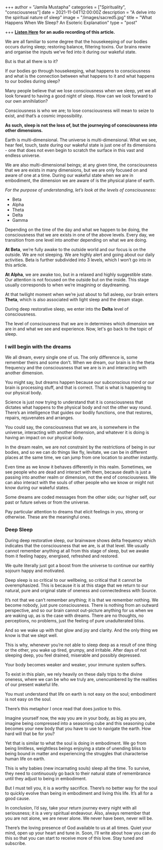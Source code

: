 +++
author = "Jamila Mustapha"
categories = ["Spirituality", "consciousness"]
date = 2021-11-04T12:00:00Z
description = "A delve into the spiritual nature of sleep"
image = "/images/sacred5.jpg"
title = "What Happens When We Sleep? An Esoteric Explanation"
type = "post"

+++
[**Listen Here**](https://www.buzzsprout.com/1931984/episodes/10006770-what-happens-when-we-sleep) **for an audio recording of this article.**

We are all familiar to some degree that the housekeeping of our bodies occurs during sleep; restoring balance, filtering toxins. Our brains rewire and organise the inputs we’ve fed into it during our wakeful state.

But is that all there is to it?

If our bodies go through housekeeping, what happens to consciousness and what is the connection between what happens to it and what happens to our bodies during sleep?

Many people believe that we lose consciousness when we sleep, yet we all look forward to having a good night of sleep. How can we look forward to our own annihilation?

Consciousness is who we are; to lose consciousness will mean to seize to exist, and that’s a cosmic impossibility.

**As such, sleep is not the loss of, but the journeying of consciousness into other dimensions.**

Earth is multi-dimensional. The universe is multi-dimensional. What we see, hear feel, touch, taste during our wakeful state is just one of its dimensions - one that does not even begin to scratch the surface in this vast and endless universe.

We are also multi-dimensional beings; at any given time, the consciousness that we are exists in many dimensions, but we are only focused on and aware of one at a time. During our wakeful state when we are in embodiment, the dimension we are aware of is the physical plane of earth.

_For the purpose of understanding, let’s look at the levels of consciousness:_

* Beta
* Alpha
* Theta
* Delta
* Gamma

Depending on the time of the day and what we happen to be doing, the consciousness that we are exists in one of the above levels. Every day, we transition from one level into another depending on what we are doing.

**At Beta**, we’re fully awake to the outside world and our focus is on the outside. We are not sleeping. We are highly alert and going about our daily activities. Beta is further subdivided into 3 levels, which I won’t go into in this article.

**At Alpha**, we are awake too, but in a relaxed and highly suggestible state. Our attention is not focused on the outside but on the inside. This stage usually corresponds to when we’re imagining or daydreaming.

At that twilight moment when we’re just about to fall asleep, our brain enters **Theta**, which is also associated with light sleep and the dream stage.

During deep restorative sleep, we enter into the **Delta** level of consciousness.

The level of consciousness that we are in determines which dimension we are in and what we see and experience. Now, let's go back to the topic of sleep.

### I will begin with the dreams

We all dream, every single one of us. The only difference is, some remember theirs and some don’t. When we dream, our brain is in the theta frequency and the consciousness that we are is in and interacting with another dimension.

You might say, but dreams happen because our subconscious mind or our brain is processing stuff, and that is correct. That is what is happening to our physical body.

Science is just now trying to understand that it is consciousness that dictates what happens to the physical body and not the other way round. There’s an intelligence that guides our bodily functions, one that restores, repairs, rejuvenates and arranges.

You could say, the consciousness that we are, is somewhere in the universe, interacting with another dimension, and whatever it is doing is having an impact on our physical body.

In the dream realm, we are not constraint by the restrictions of being in our bodies, and so we can do things like fly, levitate, we can be in different places at the same time, we can jump from one location to another instantly.

Even time as we know it behaves differently in this realm. Sometimes, we see people who are dead and interact with them, because death is just a passing into another realm or dimension, not the end of consciousness. We can also interact with the souls of other people who we know or might not know during our wakeful states.

Some dreams are coded messages from the other side; our higher self, our past or future selves or from the universe.

Pay particular attention to dreams that elicit feelings in you, strong or otherwise. These are the meaningful ones.

### Deep Sleep

During deep restorative sleep, our brainwave shows delta frequency which indicates that the consciousness that we are, is at that level. We usually cannot remember anything at all from this stage of sleep, but we awake from it feeling happy, energised, refreshed and restored.

We quite literally just got a boost from the universe to continue our earthly sojourn happy and motivated.

Deep sleep is so critical to our wellbeing, so critical that it cannot be overemphasized. This is because it is at this stage that we return to our natural, pure and original state of oneness and connectedness with Source.

It’s not that we can’t remember anything; it is that we remember nothing. We become nobody, just pure consciousness. There is nothing from an outward perspective, and so our brain cannot out-picture anything for us when we are waking up, as is the case with dreams. There are no thoughts, no perceptions, no problems, just the feeling of pure unadulterated bliss.

And so we wake up with that glow and joy and clarity. And the only thing we know is that we slept well.

This is why, whenever you’re not able to sleep deep as a result of one thing or the other, you wake up tired, grumpy, and irritable. After days of not sleeping deep, you feel drained, miserable and possibly depressed.

Your body becomes weaker and weaker, your immune system suffers.

To exist in this plain, we rely heavily on these daily trips to the divine oneness, where we can be who we truly are, unencumbered by the realities of our present wakeful life.

You must understand that life on earth is not easy on the soul; embodiment is not easy on the soul.

There’s this metaphor I once read that does justice to this.

Imagine yourself now, the way you are in your body, as big as you are, imagine being compressed into a seasoning cube and this seasoning cube becomes your new body that you have to use to navigate the earth. How hard will that be for you?

Yet that is similar to what the soul is doing in embodiment. We go from being limitless, weightless beings enjoying a state of unending bliss to being bound in matter and experiencing the struggles that characterise human life on earth.

This is why babies (new incarnating souls) sleep all the time. To survive, they need to continuously go back to their natural state of remembrance until they adjust to being in embodiment.

But I must tell you, it is a worthy sacrifice. There’s no better way for the soul to quickly evolve than being in embodiment and living this life. It’s all for a good cause.

In conclusion, I’d say, take your return journey every night with all seriousness; it is a very spiritual endeavour. Also, always remember that you are not alone, we are never alone. We never have been, never will be.

There’s the loving presence of God available to us at all times. Quiet your mind, open up your heart and tune in. Soon, I’ll write about how you can do this so that you can start to receive more of this love. Stay tuned and subscribe.